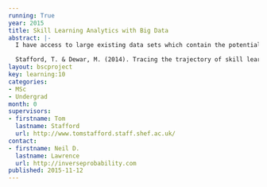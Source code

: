 ```yaml
---
running: True
year: 2015
title: Skill Learning Analytics with Big Data
abstract: |-
  I have access to large existing data sets which contain the potential to show skill development on real-world tasks for large numbers of people (i.e. n>1,000,000 in domains of chess and online maths education). Using theory from the cognitive science of learning, advanced statistical models and open source programming languages (R, Python) we will test theories of what makes learning most effective. The ambition will be to design more effective learning practices. 

  Stafford, T. & Dewar, M. (2014). Tracing the trajectory of skill learning with a very large sample of online game players. Psychological Science, 25(2) 511-518.
layout: bscproject
key: learning:10
categories:
- MSc
- Undergrad
month: 0
supervisors:
- firstname: Tom
  lastname: Stafford
  url: http://www.tomstafford.staff.shef.ac.uk/
contact:
- firstname: Neil D.
  lastname: Lawrence
  url: http://inverseprobability.com
published: 2015-11-12
---
```

